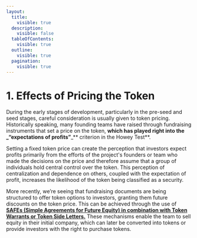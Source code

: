 ```yaml
---
layout:
  title:
    visible: true
  description:
    visible: false
  tableOfContents:
    visible: true
  outline:
    visible: true
  pagination:
    visible: true
---
```


# 1. Effects of Pricing the Token

During the early stages of development, particularly in the pre-seed and seed stages, careful consideration is usually given to token pricing. Historically speaking, many founding teams have raised through fundraising instruments that set a price on the token, **which has played right into the **_**“expectations of profits”**_** criterion in the Howey Test**.

Setting a fixed token price can create the perception that investors expect profits primarily from the efforts of the project's founders or team who made the decisions on the price and therefore assume that a group of individuals hold central control over the token. This perception of centralization and dependence on others, coupled with the expectation of profit, increases the likelihood of the token being classified as a security.

More recently, we’re seeing that fundraising documents are being structured to offer token options to investors, granting them future discounts on the token price. This can be achieved through the use of [**SAFEs (Simple Agreements for Future Equity) in combination with Token Warrants or Token Side Letters.**](https://medium.com/the-interchain-foundation/fundraising-in-web3-the-differences-between-token-warrants-token-side-letters-5cc8f2af183e) These mechanisms enable the team to sell equity in their initial company, which can later be converted into tokens or provide investors with the right to purchase tokens.
